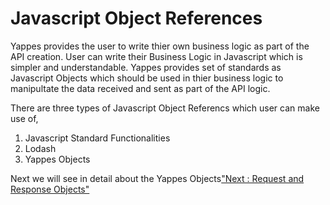 Javascript Object References
============================

Yappes provides the user to write thier own business logic as part of
the API creation. User can write their Business Logic in Javascript
which is simpler and understandable. Yappes provides set of standards as
Javascript Objects which should be used in thier business logic to
manipultate the data received and sent as part of the API logic.

There are three types of Javascript Object Referencs which user can make
use of,

1.  Javascript Standard Functionalities
2.  Lodash
3.  Yappes Objects

Next we will see in detail about the Yappes Objects["Next : Request and
Response Objects"](jso_req_res.md)